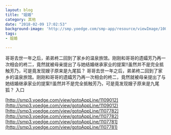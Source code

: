 ```yaml
---
layout: blog
title: "姐婚"
category: 其他
date: "2018-02-09 17:02:53"
background-image: 'http://smp.yoedge.com/smp-app/resource/viewImage/1001847appline.png'
tags:
- 姐婚

---
```

哥哥去世一年之后，弟弟柊二回到了家乡的温泉旅馆。刚刚和哥哥的遗孀芳乃再一次相会的柊二，竟然就被母亲提出了与她结婚继承家业的提案!!虽然并不是完全抵触芳乃，可是竟发现嫂子原来是九尾狐？
哥哥去世一年之后，弟弟柊二回到了家乡的温泉旅馆。刚刚和哥哥的遗孀芳乃再一次相会的柊二，竟然就被母亲提出了与她结婚继承家业的提案!!虽然并不是完全抵触芳乃，可是竟发现嫂子原来是九尾狐？
入口

[http://smp3.yoedge.com/view/gotoAppLine/1109012](http://smp3.yoedge.com/view/gotoAppLine/1109012)
[http://smp3.yoedge.com/view/gotoAppLine/1107782](http://smp3.yoedge.com/view/gotoAppLine/1107782)
[http://smp3.yoedge.com/view/gotoAppLine/1107781](http://smp3.yoedge.com/view/gotoAppLine/1107781)

        
